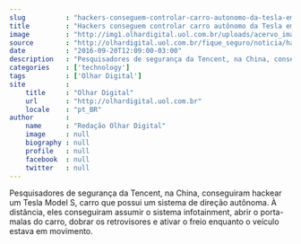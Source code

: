 ```yaml
---
slug          : "hackers-conseguem-controlar-carro-autonomo-da-tesla-em-video-confira"
title         : "Hackers conseguem controlar carro autônomo da Tesla em vídeo; confira"
image         : "http://img1.olhardigital.uol.com.br/uploads/acervo_imagens/2016/07/20160705141951_660_420.jpg"
source        : "http://olhardigital.uol.com.br/fique_seguro/noticia/hackers-conseguem-controlar-carro-autonomo-da-tesla-em-video-confira/62315"
date          : "2016-09-20T12:09:00-03:00"
description   : "Pesquisadores de segurança da Tencent, na China, conseguiram hackear um Tesla Model S, carro que possui um sistema de direção autônoma. À distância, eles conseguiram assumir o sistema infotainment, abrir o porta-malas do carro, dobrar os retrovisores e ativar o freio enquanto o veículo estava em movimento."
categories    : ['technology']
tags          : ['Olhar Digital']
site          :
    title     : "Olhar Digital"
    url       : "http://olhardigital.uol.com.br"
    locale    : "pt_BR"
author        :
    name      : "Redação Olhar Digital"
    image     : null
    biography : null
    profile   : null
    facebook  : null
    twitter   : null
---
```


Pesquisadores de segurança da Tencent, na China, conseguiram hackear um Tesla Model S, carro que possui um sistema de direção autônoma. À distância, eles conseguiram assumir o sistema infotainment, abrir o porta-malas do carro, dobrar os retrovisores e ativar o freio enquanto o veículo estava em movimento.
